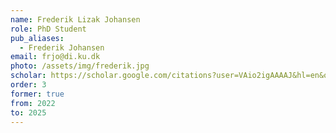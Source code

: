 ```yaml
---
name: Frederik Lizak Johansen 
role: PhD Student
pub_aliases:
  - Frederik Johansen
email: frjo@di.ku.dk
photo: /assets/img/frederik.jpg
scholar: https://scholar.google.com/citations?user=VAio2igAAAAJ&hl=en&oi=sra
order: 3
former: true
from: 2022
to: 2025
---
```


